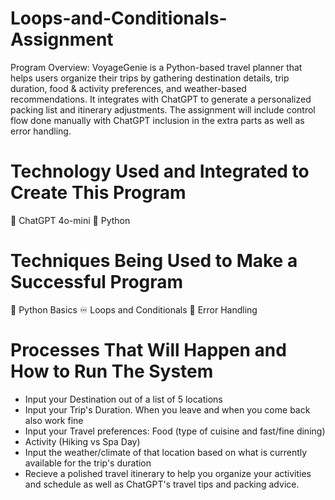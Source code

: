 # Loops-and-Conditionals-Assignment

 Program Overview:
VoyageGenie is a Python-based travel planner that helps users organize their trips by gathering destination details, 
trip duration, food & activity preferences, and weather-based recommendations. 
It integrates with ChatGPT to generate a personalized packing list and itinerary adjustments. 
The assignment will include control flow done manually with ChatGPT inclusion in the extra parts as well as error handling.

# Technology Used and Integrated to Create This Program

🤖 ChatGPT 4o-mini
🐍 Python

# Techniques Being Used to Make a Successful Program
🐍 Python Basics
♾️ Loops and Conditionals
🚫 Error Handling

# Processes That Will Happen and How to Run The System

- Input your Destination out of a list of 5 locations
- Input your Trip's Duration. When you leave and when you come back also work fine
- Input your Travel preferences: Food (type of cuisine and fast/fine dining)
- Activity (Hiking vs Spa Day)
- Input the weather/climate of that location based on what is currently available for the trip's duration
- Recieve a polished travel itinerary to help you organize your activities and schedule as well as ChatGPT's travel tips and packing advice.



